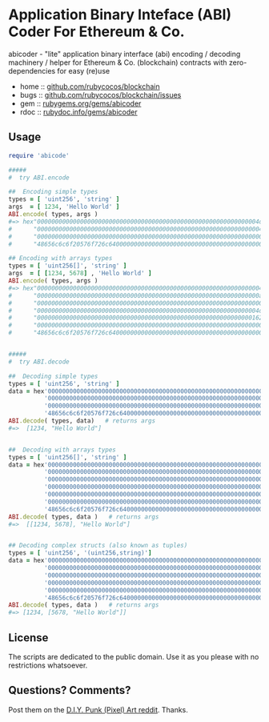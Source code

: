 #  Application Binary Inteface (ABI) Coder For Ethereum & Co.

abicoder - "lite" application binary interface (abi) encoding / decoding machinery / helper for Ethereum & Co. (blockchain) contracts with zero-dependencies for easy (re)use


* home  :: [github.com/rubycocos/blockchain](https://github.com/rubycocos/blockchain)
* bugs  :: [github.com/rubycocos/blockchain/issues](https://github.com/rubycocos/blockchain/issues)
* gem   :: [rubygems.org/gems/abicoder](https://rubygems.org/gems/abicoder)
* rdoc  :: [rubydoc.info/gems/abicoder](http://rubydoc.info/gems/abicoder)



## Usage


``` ruby
require 'abicode'

#####
#  try ABI.encode

##  Encoding simple types
types = [ 'uint256', 'string' ]
args  = [ 1234, 'Hello World' ]
ABI.encode( types, args )
#=> hex"00000000000000000000000000000000000000000000000000000000000004d2"+
#      "0000000000000000000000000000000000000000000000000000000000000040"+
#      "000000000000000000000000000000000000000000000000000000000000000b"+
#      "48656c6c6f20576f726c64000000000000000000000000000000000000000000"

## Encoding with arrays types
types = [ 'uint256[]', 'string' ]
args  = [ [1234, 5678] , 'Hello World' ]
ABI.encode( types, args )
#=> hex"0000000000000000000000000000000000000000000000000000000000000040"+
#      "00000000000000000000000000000000000000000000000000000000000000a0"+
#      "0000000000000000000000000000000000000000000000000000000000000002"+
#      "00000000000000000000000000000000000000000000000000000000000004d2"+
#      "000000000000000000000000000000000000000000000000000000000000162e"+
#      "000000000000000000000000000000000000000000000000000000000000000b"+
#      "48656c6c6f20576f726c64000000000000000000000000000000000000000000"


#####
#  try ABI.decode

##  Decoding simple types
types = [ 'uint256', 'string' ]
data = hex'00000000000000000000000000000000000000000000000000000000000004d2'+
          '0000000000000000000000000000000000000000000000000000000000000040'+
          '000000000000000000000000000000000000000000000000000000000000000b'+
          '48656c6c6f20576f726c64000000000000000000000000000000000000000000'
ABI.decode( types, data)   # returns args
#=>  [1234, "Hello World"]


##  Decoding with arrays types
types = [ 'uint256[]', 'string' ] 
data = hex'0000000000000000000000000000000000000000000000000000000000000040'+
          '00000000000000000000000000000000000000000000000000000000000000a0'+
          '0000000000000000000000000000000000000000000000000000000000000002'+
          '00000000000000000000000000000000000000000000000000000000000004d2'+
          '000000000000000000000000000000000000000000000000000000000000162e'+
          '000000000000000000000000000000000000000000000000000000000000000b'+
          '48656c6c6f20576f726c64000000000000000000000000000000000000000000'
ABI.decode( types, data )   # returns args
#=>  [[1234, 5678], "Hello World"]


## Decoding complex structs (also known as tuples)
types = [ 'uint256', '(uint256,string)']
data = hex'00000000000000000000000000000000000000000000000000000000000004d2'+
          '0000000000000000000000000000000000000000000000000000000000000040'+
          '000000000000000000000000000000000000000000000000000000000000162e'+
          '0000000000000000000000000000000000000000000000000000000000000040'+
          '000000000000000000000000000000000000000000000000000000000000000b'+
          '48656c6c6f20576f726c64000000000000000000000000000000000000000000'
ABI.decode( types, data )   # returns args
#=> [1234, [5678, "Hello World"]]
```




## License

The scripts are dedicated to the public domain.
Use it as you please with no restrictions whatsoever.


## Questions? Comments?


Post them on the [D.I.Y. Punk (Pixel) Art reddit](https://old.reddit.com/r/DIYPunkArt). Thanks.


